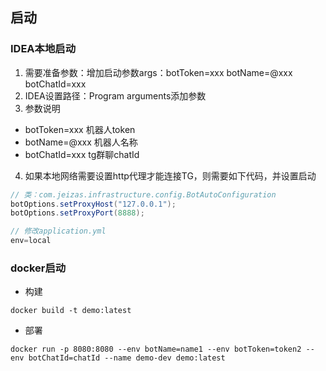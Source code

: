 ## 启动
### IDEA本地启动
1. 需要准备参数：增加启动参数args：botToken=xxx botName=@xxx botChatId=xxx 
2. IDEA设置路径：Program arguments添加参数
3. 参数说明
- botToken=xxx 机器人token
- botName=@xxx 机器人名称
- botChatId=xxx tg群聊chatId
4. 如果本地网络需要设置http代理才能连接TG，则需要如下代码，并设置启动

``` java
// 类：com.jeizas.infrastructure.config.BotAutoConfiguration
botOptions.setProxyHost("127.0.0.1");
botOptions.setProxyPort(8888);

// 修改application.yml
env=local
```

### docker启动
- 构建
``` shell
docker build -t demo:latest
```
- 部署
``` shell
docker run -p 8080:8080 --env botName=name1 --env botToken=token2 --env botChatId=chatId --name demo-dev demo:latest
```